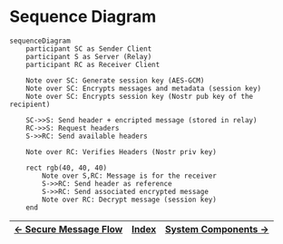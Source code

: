 # Sequence Diagram

```mermaid
sequenceDiagram
    participant SC as Sender Client
    participant S as Server (Relay)
    participant RC as Receiver Client

    Note over SC: Generate session key (AES-GCM)
    Note over SC: Encrypts messages and metadata (session key)
    Note over SC: Encrypts session key (Nostr pub key of the recipient)

    SC->>S: Send header + encripted message (stored in relay)
    RC->>S: Request headers
    S->>RC: Send available headers

    Note over RC: Verifies Headers (Nostr priv key)

    rect rgb(40, 40, 40)
        Note over S,RC: Message is for the receiver
        S->>RC: Send header as reference
        S->>RC: Send associated encrypted message
        Note over RC: Decrypt message (session key)
    end

```

| [← Secure Message Flow](3-secure-message-flow.md) | [Index](../README.md) | [System Components →](5-system-components.md) |
| :------------------------------------------------ | :-------------------: | --------------------------------------------: |
